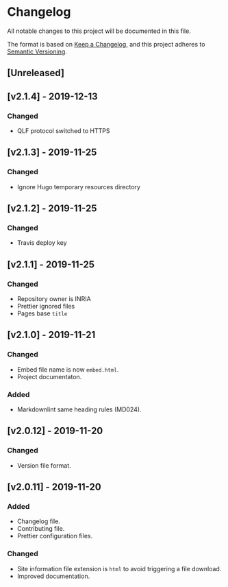 # Changelog

All notable changes to this project will be documented in this file.

The format is based on [Keep a Changelog](https://keepachangelog.com/en/1.0.0/),
and this project adheres to
[Semantic Versioning](https://semver.org/spec/v2.0.0.html).

## [Unreleased]


## [v2.1.4] - 2019-12-13

### Changed

- QLF protocol switched to HTTPS

## [v2.1.3] - 2019-11-25

### Changed

- Ignore Hugo temporary resources directory

## [v2.1.2] - 2019-11-25

### Changed

- Travis deploy key

## [v2.1.1] - 2019-11-25

### Changed

- Repository owner is INRIA
- Prettier ignored files
- Pages base `title`

## [v2.1.0] - 2019-11-21

### Changed

- Embed file name is now `embed.html`.
- Project documentaton.

### Added

- Markdownlint same heading rules (MD024).

## [v2.0.12] - 2019-11-20

### Changed

- Version file format.

## [v2.0.11] - 2019-11-20

### Added

- Changelog file.
- Contributing file.
- Prettier configuration files.

### Changed

- Site information file extension is `html` to avoid triggering a file download.
- Improved documentation.
